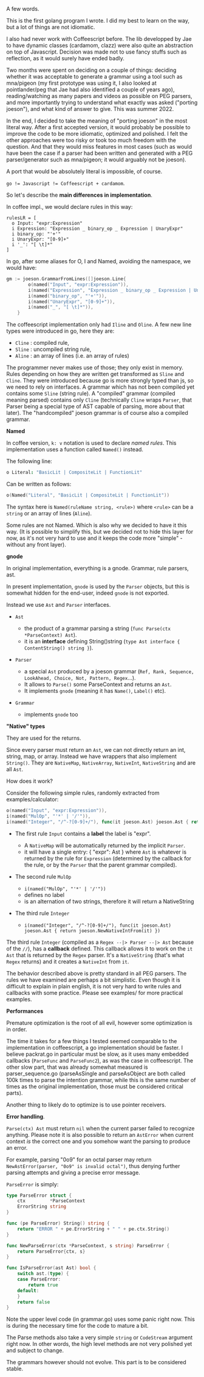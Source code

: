 A few words.

This is the first golang program I wrote.
I did my best to learn on the way, but a lot of things are not idiomatic.

I also had never work with Coffeescript before. The lib developped by Jae to have dynamic classes (cardamom, clazz) were also quite an abstraction on top of Javascript. Decision was made not to use fancy stuffs such as reflection, as it would surely have ended badly.

Two months were spent on deciding on a couple of things: deciding whether it was acceptable to generate a grammar using a tool such as mna/pigeon (my first prototype was using it, I also looked at pointlander/peg that Jae had also identified a couple of years ago), reading/watching as many papers and videos as possible on PEG parsers, and more importantly trying to understand what exactly was asked ("porting joeson"), and what kind of answer to give. This was summer 2022. 

In the end, I decided to take the meaning of "porting joeson" in the most literal way.  After a first accepted version, it would probably be possible to improve the code to be more idiomatic, optimized and polished. I felt the other approaches  were too risky or took too much freedom with the question. And that they would miss features in most cases (such as would have been the case if a parser had been written and generated with a PEG parser/generator such as mna/pigeon; it would arguably not be joeson).

A port that would be absolutely literal is impossible, of course.  

`go != Javascript != Coffeescript + cardamom`. 

So let's describe the **main differences in implementation**.

In coffee impl., we would declare rules in this way:
```
rulesLR = [
  o Input: "expr:Expression"
  i Expression: "Expression _ binary_op _ Expression | UnaryExpr"
  i binary_op: "'+'"
  i UnaryExpr: "[0-9]+"
  i '_': "[ \t]*"
]
```

In go, after some aliases for O, I and Named, avoiding the namespace, we would have:

```go
gm := joeson.GrammarFromLines([]joeson.Line{
		o(named("Input", "expr:Expression")),
		i(named("Expression", "Expression _ binary_op _ Expression | UnaryExpr")),
		i(named("binary_op", "'+'")),
		i(named("UnaryExpr", "[0-9]+")),
		i(named("_", "[ \t]*")),
	}
```

The coffeescript implementation only had `Iline` and `Oline`. A few new line types were introduced in go, here they are:
 
* `Cline` : compiled rule, 
* `Sline` : uncompiled string rule, 
* `Aline` : an array of lines (i.e. an array of rules)

The programmer never makes use of those; they only exist in memory. Rules depending on how they are written get transformed as `Sline` and `Cline`. They were introduced because go is more strongly typed than js, so we need to rely on interfaces. A grammar which has not been compiled yet contains some `Sline` (string rule). A "compiled" grammar (compiled meaning parsed) contains only `Cline` (technically `Cline` wraps `Parser`, that Parser being a special type of AST capable of parsing, more about that later). The "handcompiled" joeson grammar is of course also a compiled grammar.

**Named**

In coffee version, `k: v` notation is used to declare *named rules*.
This implementation uses a function called `Named()` instead. 

The following line:

```coffee
o Literal: "BasicLit | CompositeLit | FunctionLit"
```

Can be written as follows:

```go
o(Named("Literal", "BasicLit | CompositeLit | FunctionLit"))
```

The syntax here is `Named(ruleName string, <rule>)` where `<rule>` can be a `string` or an array of lines (`Aline`).

Some rules are not Named. Which is also why we decided to have it this way. (It is possible to simplify this, but we decided not to hide this layer for now, as it's not very hard to use and it keeps the code more "simple" - without any front layer). 

**gnode**

In original implementation, everything is a gnode. Grammar, rule parsers, ast. 

In present implementation, `gnode` is used by the `Parser` objects, but this is somewhat hidden for the end-user, indeed `gnode` is not exported. 

Instead we use `Ast` and `Parser` interfaces. 

* `Ast` 
  - the product of a grammar parsing a string (`func Parse(ctx *ParseContext) Ast`). 
  - it is an **interface** defining String()string (`type Ast interface { ContentString() string }`). 

* `Parser` 
  - a special `Ast` produced by a joeson grammar (`Ref, Rank, Sequence, LookAhead, Choice, Not, Pattern, Regex`...). 
  - It allows to `Parse()` some ParseContext and returns an `Ast`.
  - It implements `gnode` (meaning it has `Name()`, `Label()` etc). 

* `Grammar`
  - implements `gnode` too


**"Native" types**

They are used for the returns. 

Since every parser must return an `Ast`, we can not directly return an int, string, map, or array. Instead we have wrappers that also implement `String()`. They are `NativeMap`, `NativeArray`, `NativeInt`, `NativeString` and are all `Ast`.

How does it work?

Consider the following simple rules, randomly extracted from examples/calculator:

```go
o(named("Input", "expr:Expression")),
i(named("MulOp", "'*' | '/'")),
i(named("Integer", "/^-?[0-9]+/"), func(it joeson.Ast) joeson.Ast { return joeson.NewNativeIntFrom(it) }),
```

* The first rule `Input` contains a **label** the label is "expr". 
  - A `NativeMap` will be automatically returned by the implicit `Parser`.
  - it will have a single entry: { "expr": Ast } where `Ast` is whatever is returned by the rule for `Expression`   (determined by the callback for the rule, or by the `Parser` that the parent grammar compiled).

* The second rule `MulOp`
  * `i(named("MulOp", "'*' | '/'"))`
  * defines no label 
  * is an alternation of two strings, therefore it will return a NativeString

* The third rule `Integer`
  * `i(named("Integer", "/^-?[0-9]+/"), func(it joeson.Ast) joeson.Ast { return joeson.NewNativeIntFrom(it) })`

The third rule `Integer` (compiled as a `Regex --|> Parser --|> Ast` because of the `//`), has a **callback** defined. This callback allows it to work on the `it Ast` that is returned by the `Regex` parser. It's a `NativeString` (that's what `Regex` returns) and it creates a `NativeInt` from `it`.

The behavior described above is pretty standard in all PEG parsers. The rules we have examined are perhaps a bit simplistic. Even though it is difficult to explain in plain english, it is not very hard to write rules and callbacks with some practice. Please see examples/ for more practical examples.

**Performances**

Premature optimization is the root of all evil, however some optimization is in order. 

The time it takes for a few things I tested seemed comparable to the implementation in coffeescript, a go implementation should be faster. I believe packrat.go in particular must be slow, as it uses many embedded callbacks (`ParseFunc` and `ParseFunc2`), as was the case in coffeescript. The other slow part, that was
already somewhat measured is parser_sequence.go (parseAsSingle and parseAsObject are both called 100k times
to parse the intention grammar, while this is the same number of times as the original implementation, those
must be considered critical parts).

Another thing to likely do to optimize is to use pointer receivers.

**Error handling**.

`Parse(ctx) Ast` must return `nil` when the current parser failed to recognize anything. Please note it is also possible to return an `AstError` when current context *is* the correct one and you somehow want the parsing to produce an error.

For example, parsing "0o9" for an octal parser may return `NewAstError(parser, "0o9" is invalid octal")`, thus denying further parsing attempts and giving a precise error message. 

`ParseError` is simply:

```go
type ParseError struct {
	ctx         *ParseContext
	ErrorString string
}

func (pe ParseError) String() string {
	return "ERROR " + pe.ErrorString + " " + pe.ctx.String()
}

func NewParseError(ctx *ParseContext, s string) ParseError {
	return ParseError{ctx, s}
}

func IsParseError(ast Ast) bool {
	switch ast.(type) {
	case ParseError:
		return true
	default:
	}
	return false
}
```

Note the upper level code (in grammar.go) uses some panic right now. 
This is during the necessary time for the code to mature a bit.

The Parse methods also take a very simple `string` or `CodeStream` argument right now.
In other words, the high level methods are not very polished yet and subject to change.

The grammars however should not evolve. This part is to be considered stable.
